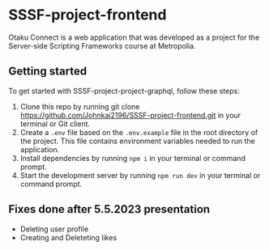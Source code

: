 # SSSF-project-frontend

Otaku Connect is a web application that was developed as a project for the Server-side Scripting Frameworks course at Metropolia.

## Getting started

To get started with SSSF-project-project-graphql, follow these steps:

1. Clone this repo by running git clone https://github.com/Johnkai2196/SSSF-project-frontend.git in your terminal or Git client.
2. Create a `.env` file based on the `.env.example` file in the root directory of the project. This file contains environment variables needed to run the application.
3. Install dependencies by running `npm i` in your terminal or command prompt.
4. Start the development server by running `npm run dev` in your terminal or command prompt.

## Fixes done after 5.5.2023 presentation
- Deleting user profile
- Creating and Deleteting likes
